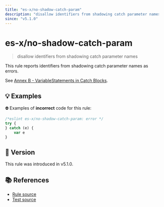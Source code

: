 ```yaml
---
title: "es-x/no-shadow-catch-param"
description: "disallow identifiers from shadowing catch parameter names"
since: "v5.1.0"
---
```


# es-x/no-shadow-catch-param
> disallow identifiers from shadowing catch parameter names

This rule reports identifiers from shadowing catch parameter names as errors.

See [Annex B - VariableStatements in Catch Blocks](https://tc39.es/ecma262/multipage/additional-ecmascript-features-for-web-browsers.html#sec-variablestatements-in-catch-blocks).

## 💡 Examples

⛔ Examples of **incorrect** code for this rule:

<eslint-playground type="bad">

```js
/*eslint es-x/no-shadow-catch-param: error */
try {
} catch (e) {
    var e
}
```

</eslint-playground>

## 🚀 Version

This rule was introduced in v5.1.0.

## 📚 References

- [Rule source](https://github.com/eslint-community/eslint-plugin-es-x/blob/master/lib/rules/no-shadow-catch-param.js)
- [Test source](https://github.com/eslint-community/eslint-plugin-es-x/blob/master/tests/lib/rules/no-shadow-catch-param.js)

